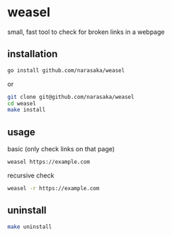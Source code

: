 # weasel

small, fast tool to check for broken links in a webpage

## installation

```bash
go install github.com/narasaka/weasel
```

or

```bash
git clone git@github.com/narasaka/weasel
cd weasel
make install
```

## usage

basic (only check links on that page)

```bash
weasel https://example.com
```

recursive check

```bash
weasel -r https://example.com
```

## uninstall

```bash
make uninstall
```
